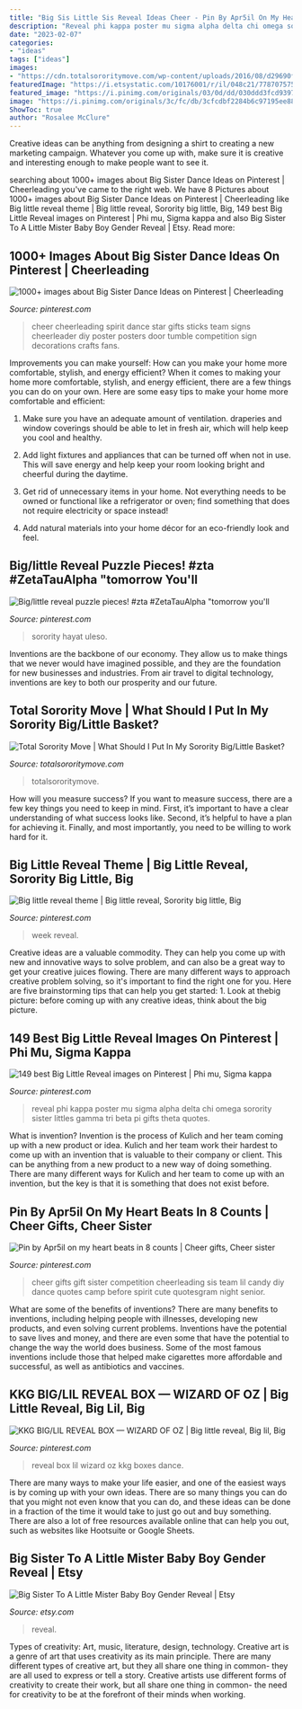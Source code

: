 ```yaml
---
title: "Big Sis Little Sis Reveal Ideas Cheer - Pin By Apr5il On My Heart Beats In 8 Counts"
description: "Reveal phi kappa poster mu sigma alpha delta chi omega sorority sister littles gamma tri beta pi gifts theta quotes"
date: "2023-02-07"
categories:
- "ideas"
tags: ["ideas"]
images:
- "https://cdn.totalsororitymove.com/wp-content/uploads/2016/08/d29690f1f670cf78c23bfb22bdb68fe0.jpg"
featuredImage: "https://i.etsystatic.com/10176001/r/il/048c21/778707575/il_1140xN.778707575_4d47.jpg"
featured_image: "https://i.pinimg.com/originals/03/0d/dd/030ddd3fcd9397c352abaa9c58c7798d.png"
image: "https://i.pinimg.com/originals/3c/fc/db/3cfcdbf2284b6c97195ee885ad9241f2.jpg"
ShowToc: true
author: "Rosalee McClure"
---
```



Creative ideas can be anything from designing a shirt to creating a new marketing campaign. Whatever you come up with, make sure it is creative and interesting enough to make people want to see it.

	

		
searching about 1000+ images about Big Sister Dance Ideas on Pinterest | Cheerleading you've came to the right web. We have 8 Pictures about 1000+ images about Big Sister Dance Ideas on Pinterest | Cheerleading like Big little reveal theme | Big little reveal, Sorority big little, Big, 149 best Big Little Reveal images on Pinterest | Phi mu, Sigma kappa and also Big Sister To A Little Mister Baby Boy Gender Reveal | Etsy. Read more:
		
    
## 1000+ Images About Big Sister Dance Ideas On Pinterest | Cheerleading

<img loading=lazy src="https://s-media-cache-ak0.pinimg.com/736x/8a/3b/da/8a3bdada17533dddd228d2e2bbb7ffff.jpg" onerror="this.onerror=null;this.src='https://tse1.mm.bing.net/th?id=OIP.ZPDdbD7EJoFODIG_L9GrjQHaJ3&amp;pid=15.1';" alt="1000+ images about Big Sister Dance Ideas on Pinterest | Cheerleading">

_Source: pinterest.com_

>cheer cheerleading spirit dance star gifts sticks team signs cheerleader diy poster posters door tumble competition sign decorations crafts fans. 

	

Improvements you can make yourself: How can you make your home more comfortable, stylish, and energy efficient?
When it comes to making your home more comfortable, stylish, and energy efficient, there are a few things you can do on your own. Here are some easy tips to make your home more comfortable and efficient: 
1. Make sure you have an adequate amount of ventilation. draperies and window coverings should be able to let in fresh air, which will help keep you cool and healthy.

2. Add light fixtures and appliances that can be turned off when not in use. This will save energy and help keep your room looking bright and cheerful during the daytime.

3. Get rid of unnecessary items in your home. Not everything needs to be owned or functional like a refrigerator or oven; find something that does not require electricity or space instead!

4. Add natural materials into your home décor for an eco-friendly look and feel.

    
## Big/little Reveal Puzzle Pieces! #zta #ZetaTauAlpha &quot;tomorrow You&#039;ll

<img loading=lazy src="https://i.pinimg.com/474x/ff/26/cf/ff26cf30315b3fd5afb1818a24292069--sorority-crafting-sorority-life.jpg" onerror="this.onerror=null;this.src='https://tse1.mm.bing.net/th?id=OIP.0941q_lo434t2qsVTvc3PwAAAA&amp;pid=15.1';" alt="Big/little reveal puzzle pieces! #zta #ZetaTauAlpha &quot;tomorrow you&#039;ll">

_Source: pinterest.com_

>sorority hayat uleso. 

	

Inventions are the backbone of our economy. They allow us to make things that we never would have imagined possible, and they are the foundation for new businesses and industries. From air travel to digital technology, inventions are key to both our prosperity and our future.

    
## Total Sorority Move | What Should I Put In My Sorority Big/Little Basket?

<img loading=lazy src="https://cdn.totalsororitymove.com/wp-content/uploads/2016/08/d29690f1f670cf78c23bfb22bdb68fe0.jpg" onerror="this.onerror=null;this.src='https://tse3.mm.bing.net/th?id=OIP.edag0d9DutGIpSWsrSaDDgHaJ4&amp;pid=15.1';" alt="Total Sorority Move | What Should I Put In My Sorority Big/Little Basket?">

_Source: totalsororitymove.com_

>totalsororitymove. 

	

How will you measure success?
If you want to measure success, there are a few key things you need to keep in mind. First, it’s important to have a clear understanding of what success looks like. Second, it’s helpful to have a plan for achieving it. Finally, and most importantly, you need to be willing to work hard for it.

    
## Big Little Reveal Theme | Big Little Reveal, Sorority Big Little, Big

<img loading=lazy src="https://i.pinimg.com/originals/c8/87/ed/c887ed6e844ba857d5dbf7b03e49de77.jpg" onerror="this.onerror=null;this.src='https://tse1.mm.bing.net/th?id=OIP.Y1E8yKD9DpeEuKYZbTSsDQHaJ4&amp;pid=15.1';" alt="Big little reveal theme | Big little reveal, Sorority big little, Big">

_Source: pinterest.com_

>week reveal. 

	

Creative ideas are a valuable commodity. They can help you come up with new and innovative ways to solve problem, and can also be a great way to get your creative juices flowing. There are many different ways to approach creative problem solving, so it's important to find the right one for you. Here are five brainstorming tips that can help you get started: 1. Look at thebig picture: before coming up with any creative ideas, think about the big picture.

    
## 149 Best Big Little Reveal Images On Pinterest | Phi Mu, Sigma Kappa

<img loading=lazy src="https://i.pinimg.com/736x/d2/16/7a/d2167a74b4a7273d6334bfafa7d73ed6--little-gifts-big-little-sister-gifts.jpg" onerror="this.onerror=null;this.src='https://tse1.mm.bing.net/th?id=OIP.TCCMiV6X2gXksqdxziwswQHaJ4&amp;pid=15.1';" alt="149 best Big Little Reveal images on Pinterest | Phi mu, Sigma kappa">

_Source: pinterest.com_

>reveal phi kappa poster mu sigma alpha delta chi omega sorority sister littles gamma tri beta pi gifts theta quotes. 

	

What is invention?
Invention is the process of Kulich and her team coming up with a new product or idea. Kulich and her team work their hardest to come up with an invention that is valuable to their company or client. This can be anything from a new product to a new way of doing something. There are many different ways for Kulich and her team to come up with an invention, but the key is that it is something that does not exist before.

    
## Pin By Apr5il On My Heart Beats In 8 Counts | Cheer Gifts, Cheer Sister

<img loading=lazy src="https://i.pinimg.com/originals/3c/fc/db/3cfcdbf2284b6c97195ee885ad9241f2.jpg" onerror="this.onerror=null;this.src='https://tse2.mm.bing.net/th?id=OIP.NrZ7WQi_TcesesSqD1go-AHaJ6&amp;pid=15.1';" alt="Pin by Apr5il on my heart beats in 8 counts | Cheer gifts, Cheer sister">

_Source: pinterest.com_

>cheer gifts gift sister competition cheerleading sis team lil candy diy dance quotes camp before spirit cute quotesgram night senior. 

	

What are some of the benefits of inventions?
There are many benefits to inventions, including helping people with illnesses, developing new products, and even solving current problems. Inventions have the potential to save lives and money, and there are even some that have the potential to change the way the world does business. Some of the most famous inventions include those that helped make cigarettes more affordable and successful, as well as antibiotics and vaccines.

    
## KKG BIG/LIL REVEAL BOX — WIZARD OF OZ | Big Little Reveal, Big Lil, Big

<img loading=lazy src="https://i.pinimg.com/originals/03/0d/dd/030ddd3fcd9397c352abaa9c58c7798d.png" onerror="this.onerror=null;this.src='https://tse3.mm.bing.net/th?id=OIP.GouO3HqK770QLtIHBoyxlAHaNK&amp;pid=15.1';" alt="KKG BIG/LIL REVEAL BOX — WIZARD OF OZ | Big little reveal, Big lil, Big">

_Source: pinterest.com_

>reveal box lil wizard oz kkg boxes dance. 

	

There are many ways to make your life easier, and one of the easiest ways is by coming up with your own ideas. There are so many things you can do that you might not even know that you can do, and these ideas can be done in a fraction of the time it would take to just go out and buy something. There are also a lot of free resources available online that can help you out, such as websites like Hootsuite or Google Sheets.

    
## Big Sister To A Little Mister Baby Boy Gender Reveal | Etsy

<img loading=lazy src="https://i.etsystatic.com/10176001/r/il/048c21/778707575/il_1140xN.778707575_4d47.jpg" onerror="this.onerror=null;this.src='https://tse3.mm.bing.net/th?id=OIP.DQG0q6D0VrcSdogwfyXpWQHaF7&amp;pid=15.1';" alt="Big Sister To A Little Mister Baby Boy Gender Reveal | Etsy">

_Source: etsy.com_

>reveal. 

	

Types of creativity: Art, music, literature, design, technology.
Creative art is a genre of art that uses creativity as its main principle. There are many different types of creative art, but they all share one thing in common- they are all used to express or tell a story. Creative artists use different forms of creativity to create their work, but all share one thing in common- the need for creativity to be at the forefront of their minds when working.

